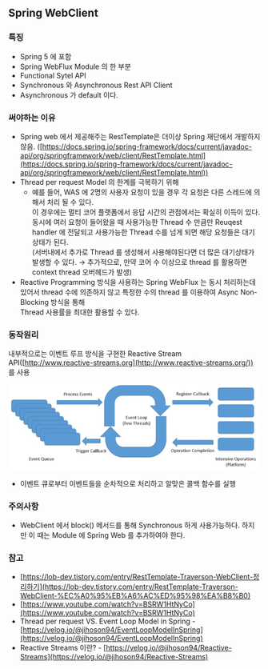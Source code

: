 ## Spring WebClient
### 특징

- Spring 5 에 포함
- Spring WebFlux Module 의 한 부분
- Functional Sytel API
- Synchronous 와 Asynchronous Rest API Client
- Asynchronous 가 default 이다.

### 써야하는 이유

- Spring web 에서 제공해주는 RestTemplate은 더이상 Spring 재단에서 개발하지 않음.  ([https://docs.spring.io/spring-framework/docs/current/javadoc-api/org/springframework/web/client/RestTemplate.html](https://docs.spring.io/spring-framework/docs/current/javadoc-api/org/springframework/web/client/RestTemplate.html))
- Thread per request Model 의 한계를 극복하기 위해
    - 예를 들어, WAS 에 2명의 사용자 요청이 있을 경우 각 요청은 다른 스레드에 의해서 처리 될 수 있다.</br>
      이 경우에는 멀티 코어 플랫폼에서 응답 시간의 관점에서는 확실히 이득이 있다.</br>
      동시에 여러 요청이 들어왔을 때 사용가능한  Thread 수 만큼만 Reuqest handler 에 전달되고 사용가능한 Thread 수를 넘게 되면 해당 요청들은 대기상태가 된다.</br>
      (서버내에서 추가로 Thread 를 생성해서 사용해야된다면 더 많은 대기상태가 발생할 수 있다. → 추가적으로, 만약 코어 수 이상으로 thread 를 활용하면 context thread 오버헤드가 발생)</br>
- Reactive Programming 방식을 사용하는 Spring WebFlux 는 동시 처리하는데 있어서 thread 수에 의존하지 않고 특정한 수의 thread 를 이용하여 Async Non-Blocking 방식을 통해</br>
  Thread 사용률을 최대한 활용할 수 있다.

### 동작원리

내부적으로는 이벤트 루프 방식을 구현한 Reactive Stream API([http://www.reactive-streams.org](http://www.reactive-streams.org/)) 를 사용

<img src="https://github.com/JungwooSim/Spring-Study/blob/main/webclient/img/1.png" width="500px;">

- 이벤트 큐로부터 이벤트들을 순차적으로 처리하고 알맞은 콜백 함수를 실행

### 주의사항

- WebClient 에서 block() 메서드를 통해 Synchronous 하게 사용가능하다. 하지만 이 때는 Module 에 Spring Web 를 추가하여야 한다.

### 참고

- [https://lob-dev.tistory.com/entry/RestTemplate-Traverson-WebClient-정리하기](https://lob-dev.tistory.com/entry/RestTemplate-Traverson-WebClient-%EC%A0%95%EB%A6%AC%ED%95%98%EA%B8%B0)
- [https://www.youtube.com/watch?v=BSRW1HtNyCo](https://www.youtube.com/watch?v=BSRW1HtNyCo)
- Thread per request VS. Event Loop Model in Spring - [https://velog.io/@jihoson94/EventLoopModelInSpring](https://velog.io/@jihoson94/EventLoopModelInSpring)
- Reactive Streams 이란? - [https://velog.io/@jihoson94/Reactive-Streams](https://velog.io/@jihoson94/Reactive-Streams)
